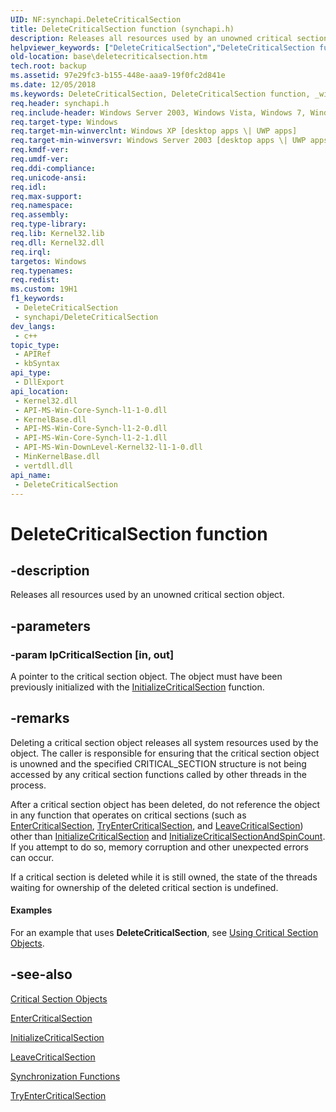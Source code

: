 ```yaml
---
UID: NF:synchapi.DeleteCriticalSection
title: DeleteCriticalSection function (synchapi.h)
description: Releases all resources used by an unowned critical section object.
helpviewer_keywords: ["DeleteCriticalSection","DeleteCriticalSection function","_win32_deletecriticalsection","base.deletecriticalsection","synchapi/DeleteCriticalSection","winbase/DeleteCriticalSection"]
old-location: base\deletecriticalsection.htm
tech.root: backup
ms.assetid: 97e29fc3-b155-448e-aaa9-19f0fc2d841e
ms.date: 12/05/2018
ms.keywords: DeleteCriticalSection, DeleteCriticalSection function, _win32_deletecriticalsection, base.deletecriticalsection, synchapi/DeleteCriticalSection, winbase/DeleteCriticalSection
req.header: synchapi.h
req.include-header: Windows Server 2003, Windows Vista, Windows 7, Windows Server 2008  Windows Server 2008 R2, Windows.h
req.target-type: Windows
req.target-min-winverclnt: Windows XP [desktop apps \| UWP apps]
req.target-min-winversvr: Windows Server 2003 [desktop apps \| UWP apps]
req.kmdf-ver: 
req.umdf-ver: 
req.ddi-compliance: 
req.unicode-ansi: 
req.idl: 
req.max-support: 
req.namespace: 
req.assembly: 
req.type-library: 
req.lib: Kernel32.lib
req.dll: Kernel32.dll
req.irql: 
targetos: Windows
req.typenames: 
req.redist: 
ms.custom: 19H1
f1_keywords:
 - DeleteCriticalSection
 - synchapi/DeleteCriticalSection
dev_langs:
 - c++
topic_type:
 - APIRef
 - kbSyntax
api_type:
 - DllExport
api_location:
 - Kernel32.dll
 - API-MS-Win-Core-Synch-l1-1-0.dll
 - KernelBase.dll
 - API-MS-Win-Core-Synch-l1-2-0.dll
 - API-MS-Win-Core-Synch-l1-2-1.dll
 - API-MS-Win-DownLevel-Kernel32-l1-1-0.dll
 - MinKernelBase.dll
 - vertdll.dll
api_name:
 - DeleteCriticalSection
---
```


# DeleteCriticalSection function


## -description

Releases all resources used by an unowned critical section object.

## -parameters

### -param lpCriticalSection [in, out]

A pointer to the critical section object. The object must have been previously initialized with the 
<a href="https://docs.microsoft.com/windows/desktop/api/synchapi/nf-synchapi-initializecriticalsection">InitializeCriticalSection</a> function.

## -remarks

Deleting a critical section object releases all system resources used by the object. The caller is responsible for ensuring that the critical section object is unowned and the specified CRITICAL_SECTION structure is not being accessed by any critical section functions called by other threads in the process.

After a critical section object has been deleted, do not reference the object in any function that operates on critical sections (such as <a href="https://docs.microsoft.com/windows/desktop/api/synchapi/nf-synchapi-entercriticalsection">EnterCriticalSection</a>, <a href="https://docs.microsoft.com/windows/desktop/api/synchapi/nf-synchapi-tryentercriticalsection">TryEnterCriticalSection</a>, and <a href="https://docs.microsoft.com/windows/desktop/api/synchapi/nf-synchapi-leavecriticalsection">LeaveCriticalSection</a>) other than <a href="https://docs.microsoft.com/windows/desktop/api/synchapi/nf-synchapi-initializecriticalsection">InitializeCriticalSection</a> and <a href="https://docs.microsoft.com/windows/desktop/api/synchapi/nf-synchapi-initializecriticalsectionandspincount">InitializeCriticalSectionAndSpinCount</a>. If you attempt to do so, memory corruption and other unexpected errors can occur.

If a critical section is deleted while it is still owned, the state of the threads waiting for ownership of the deleted critical section is undefined.


#### Examples

For an example that uses 
<b>DeleteCriticalSection</b>, see 
<a href="https://docs.microsoft.com/windows/desktop/Sync/using-critical-section-objects">Using Critical Section Objects</a>.

<div class="code"></div>

## -see-also

<a href="https://docs.microsoft.com/windows/desktop/Sync/critical-section-objects">Critical Section Objects</a>



<a href="https://docs.microsoft.com/windows/desktop/api/synchapi/nf-synchapi-entercriticalsection">EnterCriticalSection</a>



<a href="https://docs.microsoft.com/windows/desktop/api/synchapi/nf-synchapi-initializecriticalsection">InitializeCriticalSection</a>



<a href="https://docs.microsoft.com/windows/desktop/api/synchapi/nf-synchapi-leavecriticalsection">LeaveCriticalSection</a>



<a href="https://docs.microsoft.com/windows/desktop/Sync/synchronization-functions">Synchronization Functions</a>



<a href="https://docs.microsoft.com/windows/desktop/api/synchapi/nf-synchapi-tryentercriticalsection">TryEnterCriticalSection</a>


